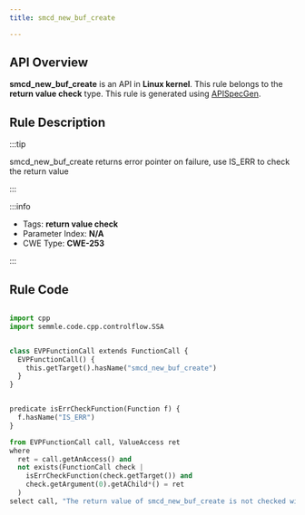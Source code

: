 ```yaml
---
title: smcd_new_buf_create

---
```



## API Overview
**smcd_new_buf_create** is an API in **Linux kernel**. This rule belongs to the **return value check** type. This rule is generated using [APISpecGen](../../tools/APISpecGen).
## Rule Description

:::tip

smcd_new_buf_create returns error pointer on failure, use IS_ERR to check the return value

:::

:::info

- Tags: **return value check**
- Parameter Index: **N/A**
- CWE Type: **CWE-253**

:::

## Rule Code
```python

import cpp
import semmle.code.cpp.controlflow.SSA


class EVPFunctionCall extends FunctionCall {
  EVPFunctionCall() {
    this.getTarget().hasName("smcd_new_buf_create")
  }
}


predicate isErrCheckFunction(Function f) {
  f.hasName("IS_ERR") 
}

from EVPFunctionCall call, ValueAccess ret
where
  ret = call.getAnAccess() and
  not exists(FunctionCall check |
    isErrCheckFunction(check.getTarget()) and
    check.getArgument(0).getAChild*() = ret
  )
select call, "The return value of smcd_new_buf_create is not checked with IS_ERR."
    
```